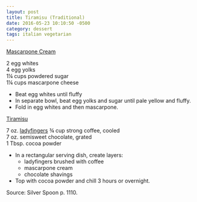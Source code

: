 ```yaml
---
layout: post
title: Tiramisu (Traditional)
date: 2016-05-23 10:10:50 -0500
category: dessert
tags: italian vegetarian
---
```

<span style="text-decoration: underline;">Mascarpone Cream</span>
  
2 egg whites  
4 egg yolks  
1¼ cups powdered sugar  
1¼ cups mascarpone cheese  
<ul>
 	<li>Beat egg whites until fluffy</li>
 	<li>In separate bowl, beat egg yolks and sugar until pale yellow and fluffy.</li>
 	<li>Fold in egg whites and then mascarpone.</li>
</ul>
<span style="text-decoration: underline;">Tiramisu</span>
  
7 oz. <a href="http://ticklefish.org/memory/7276/ladyfingers/">ladyfingers</a>
¾ cup strong coffee, cooled  
7 oz. semisweet chocolate, grated  
1 Tbsp. cocoa powder  
<ul>
 	<li>In a rectangular serving dish, create layers:  
<ul>
 	<li>ladyfingers brushed with coffee</li>
 	<li>mascarpone cream</li>
 	<li>chocolate shavings</li>
</ul>
</li>
 	<li>Top with cocoa powder and chill 3 hours or overnight.</li>
</ul>
Source: Silver Spoon p. 1110.  
